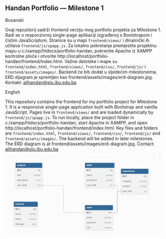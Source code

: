 ## Handan Portfolio — Milestone 1

Bosanski

Ovaj repozitorij sadrži frontend verziju mog portfolio projekta za Milestone 1. Radi se o responzivnoj single-page aplikaciji izgrađenoj s Bootstrapom i čistim JavaScriptom. Stranice su u mapi `frontend/views/` i dinamički ih učitava `frontend/js/spapp.js`. Za lokalno pokretanje premjestite projektnu mapu u c:/xampp/htdocs/portfolio-handan, pokrenite Apache iz XAMPP kontrolne ploče i otvorite http://localhost/portfolio-handan/frontend/index.html. Važne datoteke i mape su `frontend/index.html`, `frontend/views/`, `frontend/css/`, `frontend/js/` i `frontend/assets/images/`. Backend će biti dodat u sljedećim milestoneima. ERD dijagram je spremljen kao frontend/assets/images/erd-diagram.jpg. Kontakt: alihandan@stu.ibu.edu.ba

English

This repository contains the frontend for my portfolio project for Milestone 1. It is a responsive single-page application built with Bootstrap and vanilla JavaScript. Pages live in `frontend/views/` and are loaded dynamically by `frontend/js/spapp.js`. To run locally, place the project folder in c:/xampp/htdocs/portfolio-handan, start Apache in XAMPP, and open http://localhost/portfolio-handan/frontend/index.html. Key files and folders are `frontend/index.html`, `frontend/views/`, `frontend/css/`, `frontend/js/` and `frontend/assets/images/`. The backend will be added in later milestones. The ERD diagram is at frontend/assets/images/erd-diagram.jpg. Contact: alihandan@stu.ibu.edu.ba
![erd-diagram](frontend/erddiagramjpg.jpg)